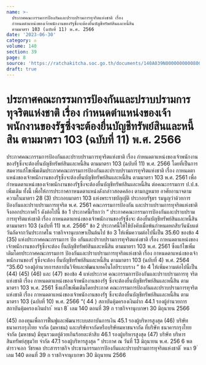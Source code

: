 ```yaml
---
name: >-
  ประกาศคณะกรรมการป้องกันและปราบปรามการทุจริตแห่งชาติ เรื่อง 
  กำหนดตำแหน่งของเจ้าพนักงานของรัฐซึ่งจะต้องยื่นบัญชีทรัพย์สินและหนี้สิน 
  ตามมาตรา 103 (ฉบับที่ 11) พ.ศ. 2566
date: '2023-06-30'
category: ก
volume: 140
section: 39
page: 8
source: 'https://ratchakitcha.soc.go.th/documents/140A039N0000000000800.pdf'
draft: true
---
```


# ประกาศคณะกรรมการป้องกันและปราบปรามการทุจริตแห่งชาติ เรื่อง  กำหนดตำแหน่งของเจ้าพนักงานของรัฐซึ่งจะต้องยื่นบัญชีทรัพย์สินและหนี้สิน  ตามมาตรา 103 (ฉบับที่ 11) พ.ศ. 2566

ประกาศคณะกรรมการป้องกันและปราบปรามการทุจริตแห่งชาติ เรื่อง กำหนดตาแหน่งของเจ้าพนักงานของรัฐซึ่งจะต้องยื่นบัญชีทรัพย์สินและหนี้สิน ตามมาตรา 103 (ฉบับที่ 11) พ.ศ. 2566 โดยที่เป็นการสมควรแก้ไขเพิ่มเติมประกาศคณะกรรมการป้องกันและปราบปรามการทุจริตแห่งชาติ เรื่อง กาหนดตาแหน่งของเจ้าพนักงานของรัฐซึ่งจะต้องยื่นบัญชีทรัพย์สินและหนี้สิน ตามมาตรา 103 พ.ศ. 2561 เพื่อกำหนดตาแหน่งของเจ้าพนักงานของรัฐซึ่งจะต้องยื่นบัญชีทรัพย์สินและหนี้สิน ต่อคณะกรรมการ ป.ป.ช. เพิ่มเติม ทั้งนี้ เพื่อให้การประกาศกาหนดตาแหน่งดังกล่าวสอดคล้อง ตามกฎหมาย อาศัยอานาจตามความในมาตรา 28 (3) ประกอบมาตรา 103 แห่งพระราชบัญญัติ ประกอบรัฐธร รมนูญว่าด้วยการป้องกันและปราบปรามการทุจริต พ.ศ. 2561 คณะกรรมการป้องกัน และปราบปรามการทุจริตแห่งชาติจึงออกประกาศไว้ ดังต่อไปนี้ ข้อ 1 ประกาศนี้เรียกว่า “ ประกาศคณะกรรมการป้องกันและปราบปรามการทุจริตแห่งชาติ เรื่อง กาหนดตาแหน่งของเจ้าพนักงานของรัฐซึ่งจะ ต้องยื่นบัญชีทรัพย์สินและหนี้สิน ตามมาตรา 103 (ฉบับที่ 11) พ.ศ. 2566” ข้อ 2 ประกาศนี้ให้ใช้บังคับเมื่อพ้นกำหนดหกสิบวันนับแต่วันถัดจากวันประกาศใน ราชกิจจานุเบกษาเป็นต้นไป ข้อ 3 ให้เพิ่มความต่อไปนี้เป็น 35.60 ของข้อ 4 (35) แห่งประกาศคณะกรรมการ ป้อ งกันและปราบปรามการทุจริตแห่งชาติ เรื่อง กาหนดตาแหน่งของเจ้าพนักงานของรัฐซึ่งจะต้อง ยื่นบัญชีทรัพย์สินและหนี้สิน ตามมาตรา 103 พ.ศ. 2561 ซึ่งแก้ไขเพิ่มเติมโดยประกาศคณะกรรมการ ป้องกันและปราบปรามการทุจริตแห่งชาติ เรื่อง กาหนดตาแหน่งของเจ้าพนักงานของรั ฐซึ่งจะต้อง ยื่นบัญชีทรัพย์สินและหนี้สิน ตามมาตรา 103 (ฉบับที่ 4) พ.ศ. 2564 “35.60 รองผู้อำนวยการสถาบันวิจัยและพัฒนาเทคโนโลยีระบบราง ” ข้อ 4 ให้เพิ่มความต่อไปนี้เป็น (44) (45) (46) และ (47) ของข้อ 4 แห่งประกาศ คณะกรรมการป้องกันและปราบปรามการทุ จริตแห่งชาติ เรื่อง กาหนดตาแหน่งของเจ้าพนักงานของรัฐ ซึ่งจะต้องยื่นบัญชีทรัพย์สินและหนี้สิน ตามมาตรา 103 พ.ศ. 2561 ซึ่งแก้ไขเพิ่มเติมโดยประกาศ คณะกรรมการป้องกันและปราบปรามการทุจริตแห่งชาติ เรื่อง กาหนดตาแหน่งของเจ้าพนักงานของรัฐ ซึ่งจะต้องยื่นบัญชีทรัพย์สินและหนี้สิน ตามมาตรา 103 (ฉบับที่ 10) พ.ศ. 2566 “( 44 ) สถาบันคุ้มครองเงินฝาก 44.1 รองผู้อำนวยการสถาบันคุ้มครองเงินฝาก ้ หนา 8 ่ เลม 140 ตอนที่ 39 ก ราชกิจจานุเบกษา 30 มิถุนายน 2566

(45) กองทุนเพื่อการฟื้นฟูและพัฒนาระบบสถาบันการเงิน 45.1 รองผู้บริหารสูงสุด (46) บริษัท ธนาคารกรุงไทย จากัด (มหาชน) และบริษัทจากัดหรือบริษัทมหาชนจากัด ที่บริษัท ธนาคารกรุงไทย จำกัด (มหาชน) มีทุนรวมอยู่ด้วยเกินร้อยละห้าสิบ 46.1 รองผู้บริหารสูงสุด (47) บริษัท บริหารสินทรัพย์สุขุมวิท จำกัด 47.1 รองผู้บริหารสูงสุด ” ประกาศ ณ วันที่ 13 มิถุนายน พ.ศ. 256 6 พลตำรวจเอก วัชรพล ประสารราชกิจ ประธานกรรมการป้องกันและปราบปรามการทุจริตแห่งชาติ ้ หนา 9 ่ เลม 140 ตอนที่ 39 ก ราชกิจจานุเบกษา 30 มิถุนายน 2566
